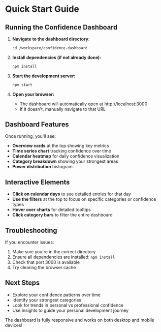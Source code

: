 # Quick Start Guide

## Running the Confidence Dashboard

1. **Navigate to the dashboard directory:**
   ```bash
   cd /workspace/confidence-dashboard
   ```

2. **Install dependencies (if not already done):**
   ```bash
   npm install
   ```

3. **Start the development server:**
   ```bash
   npm start
   ```

4. **Open your browser:**
   - The dashboard will automatically open at http://localhost:3000
   - If it doesn't, manually navigate to that URL

## Dashboard Features

Once running, you'll see:
- **Overview cards** at the top showing key metrics
- **Time series chart** tracking confidence over time
- **Calendar heatmap** for daily confidence visualization
- **Category breakdown** showing your strongest areas
- **Power distribution** histogram

## Interactive Elements

- **Click on calendar days** to see detailed entries for that day
- **Use the filters** at the top to focus on specific categories or confidence types
- **Hover over charts** for detailed tooltips
- **Click category bars** to filter the entire dashboard

## Troubleshooting

If you encounter issues:
1. Make sure you're in the correct directory
2. Ensure all dependencies are installed: `npm install`
3. Check that port 3000 is available
4. Try clearing the browser cache

## Next Steps

- Explore your confidence patterns over time
- Identify your strongest categories
- Look for trends in personal vs professional confidence
- Use insights to guide your personal development journey

The dashboard is fully responsive and works on both desktop and mobile devices!